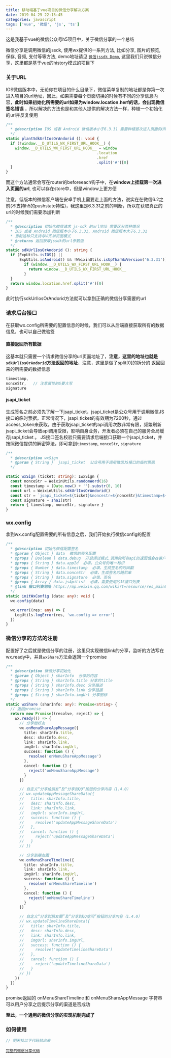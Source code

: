 ```yaml
---
title: 移动端基于vue项目的微信分享解决方案
date: 2019-04-25 22:15:45
categories: javascript
tags: ['vue', '微信', 'js', 'ts']
---
```


这是我基于vue的微信公众号h5项目中，关于微信分享的一个总结

微信分享是调用微信的jssdk, 使用wx提供的一系列方法, 比如分享, 图片的预览, 保存, 音频, 支付等等方法, demo地址请见 [`微信jssdk Demo`](https://www.weixinsxy.com/jssdk/), 这里我们只说微信分享，这里都是基于vue的history模式的项目下

### 关于URL
IOS微信版本中，无论你在项目的什么目录下，微信菜单复制的地址都是你第一次进入项目的url地址，因此，如果需要每个页面切换的时候有不同的分享信息内容，**此时如果初始化所需要的url如果为window.location.herf的话，会出现微信签名错误** ，所以解决的方法也是和其他人提供的解决方法一样，种植一个初始化的url并反复使用
```ts
/**
  * @description IOS 或者 Android 微信版本小于6.3.31 需要种植首次进入页面的URL，用于解决微信签名错误
  */
static plantSdkUrlIosOrAndorid (): void {
  if (!window.__D_UTILS_WX_FIRST_URL_HOOK__) {
    window.__D_UTILS_WX_FIRST_URL_HOOK__ = window
                                        .location
                                        .href
                                        .split('#')[0]
  }
}
```
而这个方法通常会写在router的beforeeach钩子中，在**window上挂载第一次进入页面的url**, 也可以存在store中，但是window上更方便

注意，低版本的微信客户端在安卓手机上需要走上面的方法，说实在在微信6.2之前(不支持h5的pushstate特性)，我这里是6.3.31之前的判断，所以在获取真正的url的时候我们需要添加判断
```ts
/**
  * @description 初始化微信请求 js-sdk 的url地址 需要区分两种情况
  * IOS 或者 Android 微信版本小于6.3.31, Android 微信版本大于6.3.31
  * 当前这种只支持与VUE单页面模式
  * @returns 返回获取jssdk的url参数值
  */
static sdkUrlIosOrAndorid (): string {
  if (ExpUtils.isIOS() ||
      ExpUtils.isAndroid() && !WeixinUtils.isUpThanWxVersion('6.3.31')) {
        if (window.__D_UTILS_WX_FIRST_URL_HOOK__) {
          return window.__D_UTILS_WX_FIRST_URL_HOOK__
        }
  }
  return window.location.href.split('#')[0]
}
```
此时执行sdkUrlIosOrAndorid方法就可以拿到正确的微信分享需要的url

### 请求后台接口
在获取wx.config所需要的配置信息的时候，我们可以从后端直接获取所有的数据信息，也可以自己做验签
#### 直接返回所有数据
这基本就只需要一个请求微信分享的url页面地址了，**注意，这里的地址也就是`sdkUrlIosOrAndorid`方法返回的地址**，注意，这里是做了split[0]的拆分的
返回回来的所需要的数据信息
```ts
timestamp,
nonceStr,   // 注意属性的S要大写
signature
```

#### jsapi_ticket
生成签名之前必须先了解一下jsapi_ticket，jsapi_ticket是公众号用于调用微信JS接口的临时票据。正常情况下，jsapi_ticket的有效期为7200秒，通过access_token来获取。由于获取jsapi_ticket的api调用次数非常有限，频繁刷新jsapi_ticket会导致api调用受限，影响自身业务，开发者必须在自己的服务全局缓存jsapi_ticket 。
JS接口签名校验只需要请求后端接口获取一个jsapi_ticket，并按照微信提供的解密算法，即可拿到`timestamp`, `nonceStr`, `signature`
```ts
/**
  * @description wxSign
  * @param { String }  jsapi_ticket  公众号用于调用微信JS接口的临时票据
  */

static wxSign (ticket: string): IwxSign {
  const nonceStr = WeixinUtils.randomWord(16)
  const timestamp = (Date.now() + '').substr(0, 10)
  const url = WeixinUtils.sdkUrlIosOrAndorid()
  const str = `jsapi_ticket=${ticket}&noncestr=${nonceStr}&timestamp=${timestamp}&url=${url}`
  const signature = sha1(str)
  return { timestamp, nonceStr, signature }
}
```

### wx.config
拿到wx.config配置需要的所有信息之后，我们开始执行微信config的配置
```ts
/**
  * @description 初始化微信配置签名
  * @param { Object } data  微信的签名配置
  * @props { Boolean } data.debug  开启调试模式,调用的所有api的返回值会在客户端alert出来，若要查看传入的参数，可以在pc端打开，参数信息会通过log打出，仅在pc端时才会打印。
  * @props { String } data.appId  必填，公众号的唯一标识
  * @props { Number } data.timestamp  必填，生成签名的时间戳
  * @props { String } data.nonceStr  必填，生成签名的随机串
  * @props { String } data.signature  必填，签名
  * @props { Array } data.jsApiList  必填，需要使用的JS接口列表
  * @link 接口列表地址 https://mp.weixin.qq.com/wiki?t=resource/res_main&id=mp1421141115
  */
static initWxConfig (data: any): void {
  wx.config(data)

  wx.error((res: any) => {
    LogUtils.logError(res, 'wx.config => error')
  })
}
```

### 微信分享的方法的注册
配置好了之后就是微信分享的注册，这里只实现微信link的分享，监听的方法写在wx.ready中，并且`wxShare`方法会返回一个promise
```ts
/**
  * @description 微信分享初始化
  * @param { Object } sharInfo  分享的内容
  * @props { String } sharInfo.title 分享的title
  * @props { String } sharInfo.desc 分享描述
  * @props { String } sharInfo.link 分享链接
  * @props { String } sharInfo.imgUrl 分享图标
  */
static wxShare (sharInfo: any): Promise<string> {
  // 返回promise
  return new Promise((resolve, reject) => {
    wx.ready(() => {
      // 分享给好友
      wx.onMenuShareAppMessage({
        title: sharInfo.title,
        desc: sharInfo.desc,
        link: sharInfo.link,
        imgUrl: sharInfo.imgUrl,
        success: function () {
          resolve('onMenuShareAppMessage')
        },
        cancel: function () {
          reject('onMenuShareAppMessage')
        }
      })

      // 自定义“分享给朋友”及“分享到QQ”按钮的分享内容（1.4.0）
      // wx.updateAppMessageShareData({
      //   title: sharInfo.title,
      //   desc: sharInfo.desc,
      //   link: sharInfo.link,
      //   imgUrl: sharInfo.imgUrl,
      //   success: function () {
      //     resolve('updateAppMessageShareData')
      //   },
      //   cancel: function () {
      //     reject('updateAppMessageShareData')
      //   }
      // })

      // 分享到朋友圈
      wx.onMenuShareTimeline({
        title: sharInfo.title,
        link: sharInfo.link,
        imgUrl: sharInfo.imgUrl,
        success: function () {
          resolve('onMenuShareTimeline')
        },
        cancel: function () {
          reject('onMenuShareTimeline')
        }
      })

      // 自定义“分享到朋友圈”及“分享到QQ空间”按钮的分享内容（1.4.0）
      // wx.updateTimelineShareData({
      //   title: sharInfo.title,
      //   desc: sharInfo.desc,
      //   link: sharInfo.link,
      //   imgUrl: sharInfo.imgUrl,
      //   success: function () {
      //     resolve('updateTimelineShareData')
      //   },
      //   cancel: function () {
      //     reject('updateTimelineShareData')
      //   }
      // })
    })
  })
}
```
promise返回的 onMenuShareTimeline 和 onMenuShareAppMessage 字符串可以用户分享之后提示分享的渠道是否成功

**至此，一个通用的微信分享的实现机制完成了**

### 如何使用
```ts
// 明天找以下代码贴出来
```

[`完整的微信分享代码`](https://github.com/IFmiss/d-utils/blob/master/src/lib/weixinUtils/index.ts)

